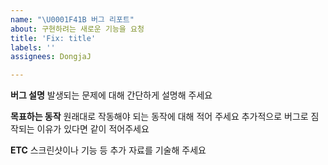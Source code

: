 ```yaml
---
name: "\U0001F41B 버그 리포트"
about: 구현하려는 새로운 기능을 요청
title: 'Fix: title'
labels: ''
assignees: DongjaJ

---
```


**버그 설명**
발생되는 문제에 대해 간단하게 설명해 주세요

**목표하는 동작**
원래대로 작동해야 되는 동작에 대해 적어 주세요
추가적으로 버그로 짐작되는 이유가 있다면 같이 적어주세요

**ETC**
스크린샷이나 기능 등 추가 자료를 기술해 주세요

